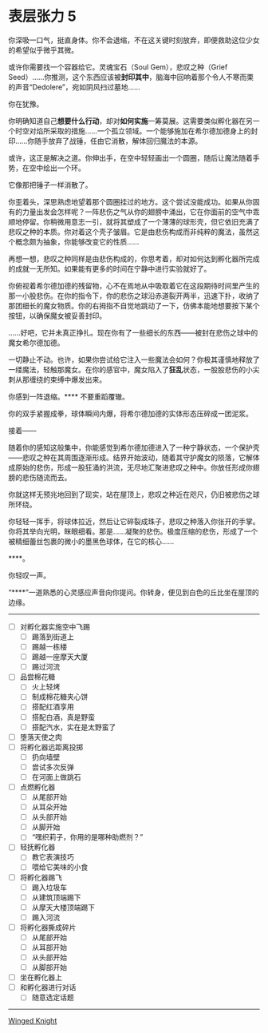 # 表层张力 5

你深吸一口气，挺直身体。你不会退缩，不在这关键时刻放弃，即便救助这位少女的希望似乎微乎其微。

或许你需要找一个容器给它。灵魂宝石（Soul Gem），悲叹之种（Grief Seed）……你推测，这个东西应该被**封印其中**，脑海中回响着那个令人不寒而栗的声音“Dedolere”，宛如阴风扫过墓地……

你在犹豫。

你明确知道自己**想要什么行动**，却对**如何实施**一筹莫展。这需要类似孵化器在另一个时空对焰所采取的措施……一个孤立领域。一个能够施加在希尔德加德身上的封印……你随手放弃了战锤，任由它消散，解体回归魔法的本源。

或许，这正是解决之道。你伸出手，在空中轻轻画出一个圆圈，随后让魔法随着手势，在空中绘出一个环。

它像那把锤子一样消散了。

你歪着头，深思熟虑地望着那个圆圈挂过的地方。这个尝试没能成功。如果从你固有的力量出发会怎样呢？一阵悲伤之气从你的翅膀中涌出，它在你面前的空气中乖顺地停留。你稍微用意志一引，就将其塑成了一个薄薄的球形壳，但它依旧充满了悲叹之种的本质。你对着这个壳子皱眉。它是由悲伤构成而非纯粹的魔法，虽然这个概念颇为抽象，你能够改变它的性质……

再想一想，悲叹之种同样是由悲伤构成的，你思考着，却对如何达到孵化器所完成的成就一无所知。如果能有更多的时间在宁静中进行实验就好了。

你俯视着希尔德加德的残留物，心不在焉地从中吸取着它在这段期待时间里产生的那一小股悲伤。在你的指令下，你的悲伤之球沿赤道裂开两半，迅速下扑，收纳了那团细长的魔女物质。你的右拇指不自觉地跳动了一下，仿佛本能地想要按下某个按钮，以确保魔女被妥善封印。

……好吧，它并未真正挣扎。现在你有了一些细长的东西——被封在悲伤之球中的魔女希尔德加德。

一切静止不动。也许，如果你尝试给它注入一些魔法会如何？你极其谨慎地释放了一缕魔法，轻触那魔女。在你的感官中，魔女陷入了**狂乱**状态，一股股悲伤的小尖刺从那缠绕的束缚中爆发出来。

你感到一阵退缩。**** 不要重蹈覆辙。

你的双手紧握成拳，球体瞬间内爆，将希尔德加德的实体形态压碎成一团泥浆。

接着——

随着你的感知这般集中，你能感觉到希尔德加德进入了一种宁静状态，一个保护壳——悲叹之种在其周围逐渐形成。结界开始波动，随着其守护魔女的陨落，它解体成原始的悲伤，形成一股狂涌的洪流，无尽地汇聚进悲叹之种中。你放任形成你翅膀的悲伤随流而去。

你就这样无预兆地回到了现实，站在屋顶上，悲叹之种近在咫尺，仍旧被悲伤之球所环绕。

你轻轻一挥手，将球体拉近，然后让它碎裂成珠子，悲叹之种落入你张开的手掌。你将其举向光明，眯眼细看。那是……凝聚的悲伤。极度压缩的悲伤，形成了一个被精细蕾丝包裹的微小的墨黑色球体，在它的核心……

****。

你轻叹一声。

“****”一道熟悉的心灵感应声音向你提问。你转身，便见到白色的丘比坐在屋顶的边缘。

---

- [ ] 对孵化器实施空中飞踢
  - [ ] 踢落到街道上
  - [ ] 踢越一栋楼
  - [ ] 踢越一座摩天大厦
  - [ ] 踢过河流
- [ ] 品尝棉花糖
  - [ ] 火上轻烤
  - [ ] 制成棉花糖夹心饼
  - [ ] 搭配红酒享用
  - [ ] 搭配白酒，真是野蛮
  - [ ] 搭配汽水，实在是太野蛮了
- [ ] 堕落天使之肉
- [ ] 将孵化器远距离投掷
  - [ ] 扔向墙壁
  - [ ] 尝试多次反弹
  - [ ] 在河面上做跳石
- [ ] 点燃孵化器
  - [ ] 从尾部开始
  - [ ] 从耳朵开始
  - [ ] 从头部开始
  - [ ] 从脚开始
  - [ ] “嘿织莉子，你用的是哪种助燃剂？”
- [ ] 轻抚孵化器
  - [ ] 教它表演技巧
  - [ ] 喂给它美味的小食
- [ ] 将孵化器踢飞
  - [ ] 踢入垃圾车
  - [ ] 从建筑顶端踢下
  - [ ] 从摩天大楼顶端踢下
  - [ ] 踢入河流
- [ ] 将孵化器撕成碎片
  - [ ] 从尾部开始
  - [ ] 从耳部开始
  - [ ] 从头部开始
  - [ ] 从脚部开始
- [ ] 坐在孵化器上
- [ ] 和孵化器进行对话
  - [ ] 随意选定话题

---

[Winged Knight](https://forums.sufficientvelocity.com/threads/puella-magi-adfligo-systema.2538/page-253#post-1700526)

